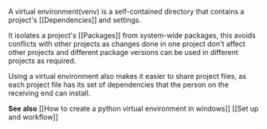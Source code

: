 A virtual environment(venv) is a self-contained directory that contains a project's [[Dependencies]] and settings.

It isolates a project's [[Packages]] from system-wide packages, this avoids conflicts with other projects as changes done in one project don't affect other projects and different package versions can be used in different projects as required.

Using a virtual environment also makes it easier to share project files, as each project file has its set of dependencies that the person on the receiving end can install.

**See also**
[[How to create a python virtual environment in windows]]
[[Set up and workflow]]




